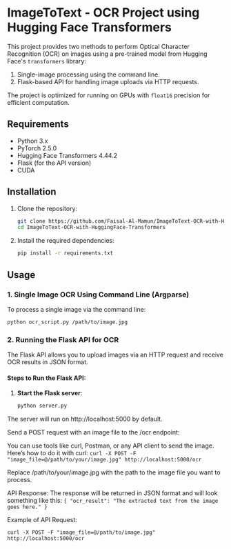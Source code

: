 # ImageToText - OCR Project using Hugging Face Transformers

This project provides two methods to perform Optical Character Recognition (OCR) on images using a pre-trained model from Hugging Face's `transformers` library:
1. Single-image processing using the command line.
2. Flask-based API for handling image uploads via HTTP requests.

The project is optimized for running on GPUs with `float16` precision for efficient computation.

## Requirements

- Python 3.x
- PyTorch 2.5.0
- Hugging Face Transformers 4.44.2
- Flask (for the API version)
- CUDA

## Installation

1. Clone the repository:
    ```bash
    git clone https://github.com/Faisal-Al-Mamun/ImageToText-OCR-with-HuggingFace-Transformers.git
    cd ImageToText-OCR-with-HuggingFace-Transformers
    ```

2. Install the required dependencies:
    ```bash
    pip install -r requirements.txt
    ```

## Usage

### 1. Single Image OCR Using Command Line (Argparse)

To process a single image via the command line:

```bash
python ocr_script.py /path/to/image.jpg
```

### 2. Running the Flask API for OCR

The Flask API allows you to upload images via an HTTP request and receive OCR results in JSON format.

#### Steps to Run the Flask API:

1. **Start the Flask server**:
   ```bash
   python server.py
   ```

The server will run on http://localhost:5000 by default.

Send a POST request with an image file to the /ocr endpoint:

You can use tools like curl, Postman, or any API client to send the image. Here’s how to do it with curl:
    ```curl -X POST -F "image_file=@/path/to/your/image.jpg" http://localhost:5000/ocr```

Replace /path/to/your/image.jpg with the path to the image file you want to process.

API Response: The response will be returned in JSON format and will look something like this:
        ```{
            "ocr_result": "The extracted text from the image goes here."
        }```
        
Example of API Request:

```curl -X POST -F "image_file=@/path/to/image.jpg" http://localhost:5000/ocr```
